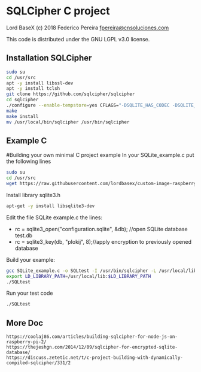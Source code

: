 # SQLCipher C project

Lord BaseX (c) 2018
 Federico Pereira <fpereira@cnsoluciones.com>

This code is distributed under the GNU LGPL v3.0 license.



## Installation SQLCipher


```bash
sudo su
cd /usr/src
apt -y install libssl-dev
apt -y install tclsh
git clone https://github.com/sqlcipher/sqlcipher
cd sqlcipher
./configure --enable-tempstore=yes CFLAGS="-DSQLITE_HAS_CODEC -DSQLITE_ENABLE_FTS3 -DSQLITE_ENABLE_FTS3_PARENTHESIS" LDFLAGS="-lcrypto"
make
make install
mv /usr/local/bin/sqlcipher /usr/bin/sqlcipher
```

## Example C

#Building your own minimal C project example
In your SQLite_example.c put the following lines 

```bash
sudo su
cd /usr/src
wget https://raw.githubusercontent.com/lordbasex/custom-image-raspberry/master/SQLCipher/SQLite_example.c -O /usr/src/SQLite_example.c
````

Install library sqlite3.h
```bash
apt-get -y install libsqlite3-dev
````

Edit the file SQLite example.c the lines:

* rc = sqlite3_open("configuration.sqlite", &db); //open SQLite database test.db
* rc = sqlite3_key(db, "plokij", 8);//apply encryption to previously opened database

Build your example:

```bash
gcc SQLite_example.c -o SQLtest -I /usr/bin/sqlcipher -L /usr/local/lib/libsqlcipher.a -lsqlcipher
export LD_LIBRARY_PATH=/usr/local/lib:$LD_LIBRARY_PATH
./SQLtest
```
Run your test code
```bash
./SQLtest
```


## More Doc

```
https://coolaj86.com/articles/building-sqlcipher-for-node-js-on-raspberry-pi-2/
https://thejeshgn.com/2014/12/09/sqlcipher-for-encrypted-sqlite-database/
https://discuss.zetetic.net/t/c-project-building-with-dynamically-compiled-sqlcipher/331/2
```
